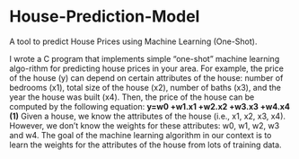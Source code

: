 # House-Prediction-Model
A tool to predict House Prices using Machine Learning (One-Shot).

I wrote a C program that implements simple “one-shot” machine learning algo-rithm for predicting house prices in your area.
For example, the price of the house (y) can depend on certain attributes of the house: number of bedrooms (x1), total size of the house (x2), number of baths (x3), and the year the house was built (x4). Then, the price of the house can be computed by the following equation:
**y=w0 +w1.x1 +w2.x2 +w3.x3 +w4.x4 (1)**
Given a house, we know the attributes of the house (i.e., x1, x2, x3, x4). However, we don’t know the weights for these attributes: w0, w1, w2, w3 and w4. The goal of the machine learning algorithm in our context is to learn the weights for the attributes of the house from lots of training data.
